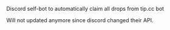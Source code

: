 Discord self-bot to automatically claim all drops from tip.cc bot

Will not updated anymore since discord changed their API.
